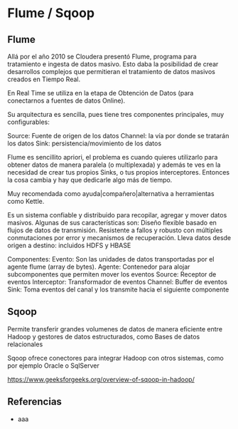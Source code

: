 # Flume / Sqoop

## Flume

Allá por el año 2010 se Cloudera presentó Flume, programa para tratamiento e ingesta de datos masivo. Esto daba la posibilidad de crear desarrollos complejos que permitieran el tratamiento de datos masivos creados en Tiempo Real.

En Real Time se utiliza en la etapa de Obtención de Datos (para conectarnos a fuentes de datos Online).

Su arquitectura es sencilla, pues tiene tres componentes principales, muy configurables:

Source: Fuente de origen de los datos
Channel: la vía por donde se tratarán los datos
Sink: persistencia/movimiento de los datos

Flume es sencillito apriori, el problema es cuando quieres utilizarlo para obtener datos de manera paralela (o multiplexada) y además te ves en la necesidad de crear tus propios Sinks, o tus propios interceptores. Entonces la cosa cambia y hay que dedicarle algo más de tiempo.

Muy recomendada como ayuda|compañero|alternativa a herramientas como Kettle.

Es un sistema confiable y distribuido para recopilar, agregar y mover datos masivos.
Algunas de sus características son:
Diseño flexible basado en flujos de datos de transmisión.
Resistente a fallos y robusto con múltiples conmutaciones por error y  mecanismos de recuperación.
Lleva datos desde origen a destino: incluidos HDFS y HBASE

Componentes:
Evento:  Son las unidades de datos transportadas por el agente flume (array de bytes).
Agente: Contenedor para alojar subcomponentes que permiten mover los eventos
Source: Receptor de eventos
Interceptor: Transformador de eventos
Channel: Buffer de eventos
Sink: Toma eventos del canal y los transmite hacia el siguiente componente

## Sqoop

Permite transferir grandes volumenes de datos de manera eficiente entre Hadoop y gestores de datos estructurados, como Bases de datos relacionales 

Sqoop ofrece conectores para integrar Hadoop con otros sistemas, como por ejemplo Oracle o SqlServer

https://www.geeksforgeeks.org/overview-of-sqoop-in-hadoop/

## Referencias

* aaa
